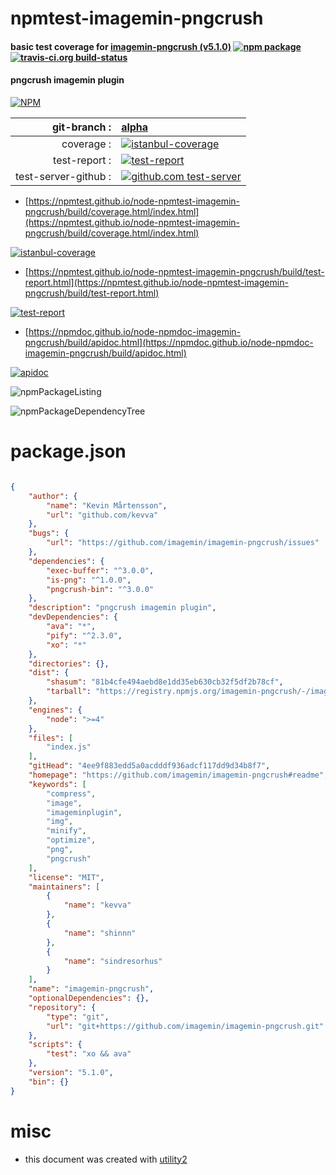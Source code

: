 # npmtest-imagemin-pngcrush

#### basic test coverage for  [imagemin-pngcrush (v5.1.0)](https://github.com/imagemin/imagemin-pngcrush#readme)  [![npm package](https://img.shields.io/npm/v/npmtest-imagemin-pngcrush.svg?style=flat-square)](https://www.npmjs.org/package/npmtest-imagemin-pngcrush) [![travis-ci.org build-status](https://api.travis-ci.org/npmtest/node-npmtest-imagemin-pngcrush.svg)](https://travis-ci.org/npmtest/node-npmtest-imagemin-pngcrush)

#### pngcrush imagemin plugin

[![NPM](https://nodei.co/npm/imagemin-pngcrush.png?downloads=true&downloadRank=true&stars=true)](https://www.npmjs.com/package/imagemin-pngcrush)

| git-branch : | [alpha](https://github.com/npmtest/node-npmtest-imagemin-pngcrush/tree/alpha)|
|--:|:--|
| coverage : | [![istanbul-coverage](https://npmtest.github.io/node-npmtest-imagemin-pngcrush/build/coverage.badge.svg)](https://npmtest.github.io/node-npmtest-imagemin-pngcrush/build/coverage.html/index.html)|
| test-report : | [![test-report](https://npmtest.github.io/node-npmtest-imagemin-pngcrush/build/test-report.badge.svg)](https://npmtest.github.io/node-npmtest-imagemin-pngcrush/build/test-report.html)|
| test-server-github : | [![github.com test-server](https://npmtest.github.io/node-npmtest-imagemin-pngcrush/GitHub-Mark-32px.png)](https://npmtest.github.io/node-npmtest-imagemin-pngcrush/build/app/index.html) | | build-artifacts : | [![build-artifacts](https://npmtest.github.io/node-npmtest-imagemin-pngcrush/glyphicons_144_folder_open.png)](https://github.com/npmtest/node-npmtest-imagemin-pngcrush/tree/gh-pages/build)|

- [https://npmtest.github.io/node-npmtest-imagemin-pngcrush/build/coverage.html/index.html](https://npmtest.github.io/node-npmtest-imagemin-pngcrush/build/coverage.html/index.html)

[![istanbul-coverage](https://npmtest.github.io/node-npmtest-imagemin-pngcrush/build/screenCapture.buildCi.browser.%252Ftmp%252Fbuild%252Fcoverage.lib.html.png)](https://npmtest.github.io/node-npmtest-imagemin-pngcrush/build/coverage.html/index.html)

- [https://npmtest.github.io/node-npmtest-imagemin-pngcrush/build/test-report.html](https://npmtest.github.io/node-npmtest-imagemin-pngcrush/build/test-report.html)

[![test-report](https://npmtest.github.io/node-npmtest-imagemin-pngcrush/build/screenCapture.buildCi.browser.%252Ftmp%252Fbuild%252Ftest-report.html.png)](https://npmtest.github.io/node-npmtest-imagemin-pngcrush/build/test-report.html)

- [https://npmdoc.github.io/node-npmdoc-imagemin-pngcrush/build/apidoc.html](https://npmdoc.github.io/node-npmdoc-imagemin-pngcrush/build/apidoc.html)

[![apidoc](https://npmdoc.github.io/node-npmdoc-imagemin-pngcrush/build/screenCapture.buildCi.browser.%252Ftmp%252Fbuild%252Fapidoc.html.png)](https://npmdoc.github.io/node-npmdoc-imagemin-pngcrush/build/apidoc.html)

![npmPackageListing](https://npmtest.github.io/node-npmtest-imagemin-pngcrush/build/screenCapture.npmPackageListing.svg)

![npmPackageDependencyTree](https://npmtest.github.io/node-npmtest-imagemin-pngcrush/build/screenCapture.npmPackageDependencyTree.svg)



# package.json

```json

{
    "author": {
        "name": "Kevin Mårtensson",
        "url": "github.com/kevva"
    },
    "bugs": {
        "url": "https://github.com/imagemin/imagemin-pngcrush/issues"
    },
    "dependencies": {
        "exec-buffer": "^3.0.0",
        "is-png": "^1.0.0",
        "pngcrush-bin": "^3.0.0"
    },
    "description": "pngcrush imagemin plugin",
    "devDependencies": {
        "ava": "*",
        "pify": "^2.3.0",
        "xo": "*"
    },
    "directories": {},
    "dist": {
        "shasum": "81b4cfe494aebd8e1dd35eb630cb32f5df2b78cf",
        "tarball": "https://registry.npmjs.org/imagemin-pngcrush/-/imagemin-pngcrush-5.1.0.tgz"
    },
    "engines": {
        "node": ">=4"
    },
    "files": [
        "index.js"
    ],
    "gitHead": "4ee9f883edd5a0acdddf936adcf117dd9d34b8f7",
    "homepage": "https://github.com/imagemin/imagemin-pngcrush#readme",
    "keywords": [
        "compress",
        "image",
        "imageminplugin",
        "img",
        "minify",
        "optimize",
        "png",
        "pngcrush"
    ],
    "license": "MIT",
    "maintainers": [
        {
            "name": "kevva"
        },
        {
            "name": "shinnn"
        },
        {
            "name": "sindresorhus"
        }
    ],
    "name": "imagemin-pngcrush",
    "optionalDependencies": {},
    "repository": {
        "type": "git",
        "url": "git+https://github.com/imagemin/imagemin-pngcrush.git"
    },
    "scripts": {
        "test": "xo && ava"
    },
    "version": "5.1.0",
    "bin": {}
}
```



# misc
- this document was created with [utility2](https://github.com/kaizhu256/node-utility2)

